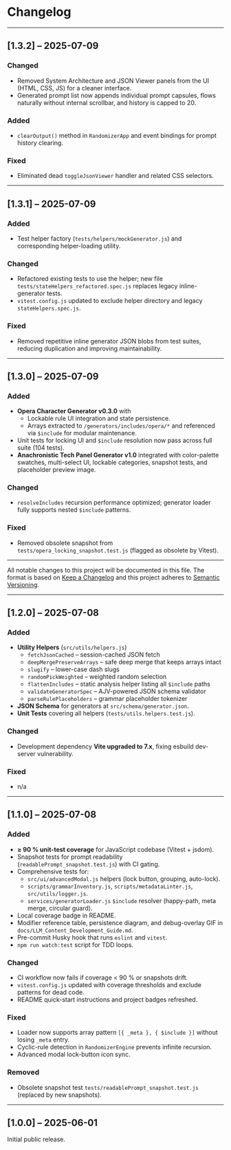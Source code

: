 # Changelog

---

## [1.3.2] – 2025-07-09

### Changed
- Removed System Architecture and JSON Viewer panels from the UI (HTML, CSS, JS) for a cleaner interface.
- Generated prompt list now appends individual prompt capsules, flows naturally without internal scrollbar, and history is capped to 20.

### Added
- `clearOutput()` method in `RandomizerApp` and event bindings for prompt history clearing.

### Fixed
- Eliminated dead `toggleJsonViewer` handler and related CSS selectors.

---

## [1.3.1] – 2025-07-09

### Added
- Test helper factory (`tests/helpers/mockGenerator.js`) and corresponding helper-loading utility.

### Changed
- Refactored existing tests to use the helper; new file `tests/stateHelpers_refactored.spec.js` replaces legacy inline-generator tests.
- `vitest.config.js` updated to exclude helper directory and legacy `stateHelpers.spec.js`.

### Fixed
- Removed repetitive inline generator JSON blobs from test suites, reducing duplication and improving maintainability.

---

## [1.3.0] – 2025-07-09

### Added
- **Opera Character Generator v0.3.0** with
  - Lockable rule UI integration and state persistence.
  - Arrays extracted to `/generators/includes/opera/*` and referenced via `$include` for modular maintenance.
- Unit tests for locking UI and `$include` resolution now pass across full suite (104 tests).
- **Anachronistic Tech Panel Generator v1.0** integrated with color-palette swatches, multi-select UI, lockable categories, snapshot tests, and placeholder preview image.

### Changed
- `resolveIncludes` recursion performance optimized; generator loader fully supports nested `$include` patterns.

### Fixed
- Removed obsolete snapshot from `tests/opera_locking_snapshot.test.js` (flagged as obsolete by Vitest).

---

All notable changes to this project will be documented in this file. The format is based on [Keep a Changelog](https://keepachangelog.com/en/1.1.0/) and this project adheres to [Semantic Versioning](https://semver.org/spec/v2.0.0.html).

---

## [1.2.0] – 2025-07-08

### Added
- **Utility Helpers** (`src/utils/helpers.js`)
  - `fetchJsonCached` – session-cached JSON fetch
  - `deepMergePreserveArrays` – safe deep merge that keeps arrays intact
  - `slugify` – lower-case dash slugs
  - `randomPickWeighted` – weighted random selection
  - `flattenIncludes` – static analysis helper listing all `$include` paths
  - `validateGeneratorSpec` – AJV-powered JSON schema validator
  - `parseRulePlaceholders` – grammar placeholder tokenizer
- **JSON Schema** for generators at `src/schema/generator.json`.
- **Unit Tests** covering all helpers (`tests/utils.helpers.test.js`).

### Changed
- Development dependency **Vite upgraded to 7.x**, fixing esbuild dev-server vulnerability.

### Fixed
- n/a

---

## [1.1.0] – 2025-07-08

### Added
- **≥ 90 % unit-test coverage** for JavaScript codebase (Vitest + jsdom).
- Snapshot tests for prompt readability (`readablePrompt_snapshot.test.js`) with CI gating.
- Comprehensive tests for:
  - `src/ui/advancedModal.js` helpers (lock button, grouping, auto-lock).
  - `scripts/grammarInventory.js`, `scripts/metadataLinter.js`, `src/utils/logger.js`.
  - `services/generatorLoader.js` `$include` resolver (happy-path, meta merge, circular guard).
- Local coverage badge in README.
- Modifier reference table, persistence diagram, and debug-overlay GIF in `docs/LLM_Content_Development_Guide.md`.
- Pre-commit Husky hook that runs `eslint` and `vitest`.
- `npm run watch:test` script for TDD loops.

### Changed
- CI workflow now fails if coverage < 90 % or snapshots drift.
- `vitest.config.js` updated with coverage thresholds and exclude patterns for dead code.
- README quick-start instructions and project badges refreshed.

### Fixed
- Loader now supports array pattern `[{ _meta }, { $include }]` without losing `_meta` entry.
- Cyclic-rule detection in `RandomizerEngine` prevents infinite recursion.
- Advanced modal lock-button icon sync.

### Removed
- Obsolete snapshot test `tests/readablePrompt_snapshot.test.js` (replaced by new snapshots).

---

## [1.0.0] – 2025-06-01
Initial public release.
